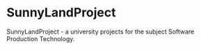 # SunnyLandProject
SunnyLandProject - a university projects for the subject Software Production Technology.
